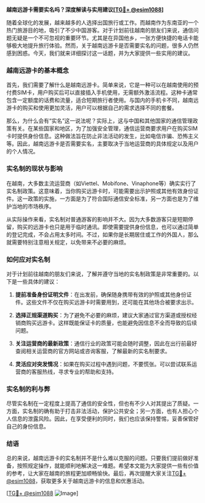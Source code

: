 **越南远游卡需要实名吗？深度解读与实用建议[[TG💪+ @esim1088](https://t.me/s/esim1088)]**

随着全球化的发展，越来越多的人选择出国旅行或工作。而越南作为东南亚的一个热门旅游目的地，吸引了不少中国游客。对于计划前往越南的朋友们来说，通信问题无疑是一个不可忽视的重要环节。尤其是在异国他乡，一张方便快捷的电话卡能够极大地提升旅行体验。然而，关于越南远游卡是否需要实名的问题，很多人仍然感到困惑。今天，我们就来详细探讨这一话题，并为大家提供一些实用的建议。

### 越南远游卡的基本概念

首先，我们需要了解什么是越南远游卡。简单来说，它是一种可以在越南使用的预付费SIM卡，用户购买后可以直接插入手机使用，无需额外激活流程。这种卡通常包含一定额度的话费和流量，适合短期旅行者使用。与国内的手机卡不同，越南远游卡的购买和使用更加灵活，用户可以根据自己的需求选择不同的套餐。

那么，为什么会有“实名”这一说法呢？实际上，这与中国和其他国家的通信管理政策有关。在某些国家和地区，为了加强安全管理，通信运营商要求用户在购买SIM卡时提供身份信息。这种做法旨在防止非法活动的发生，比如电信诈骗、恐怖主义等。因此，越南远游卡是否需要实名，主要取决于当地运营商的具体规定以及用户的个人情况。

### 实名制的现状与影响

在越南，大多数主流运营商（如Viettel、Mobifone、Vinaphone等）确实实行了实名制政策。这意味着，当你购买远游卡时，可能需要出示护照或其他有效身份证件。这一政策的实施，一方面是为了符合国际通信安全标准，另一方面也是为了维护当地的市场秩序。

从实际操作来看，实名制对普通游客的影响并不大。因为大多数游客只是短期停留，购买的远游卡也只是用于临时通讯。即使需要提供身份信息，也可以通过简单的登记完成，不会占用太多时间。不过，如果你是长期居住或工作的外国人，那么就需要特别注意相关规定，以免带来不必要的麻烦。

### 如何应对实名制

对于计划前往越南的朋友们来说，了解并遵守当地的实名制政策是非常重要的。以下是一些具体的建议：

1. **提前准备身份证明文件**：在出发前，确保随身携带有效的护照或其他身份证件。这些文件不仅在购买远游卡时需要用到，还可能在其他场合被要求出示。

2. **选择正规渠道购买**：为了避免不必要的麻烦，建议大家通过官方渠道或授权经销商购买远游卡。这样既能保证卡的质量，也能避免因信息不全而导致的后续问题。

3. **关注运营商的最新政策**：通信行业的政策可能会随时调整，因此在出行前最好查阅相关运营商的官方网站或咨询客服，了解最新的实名制要求。

4. **灵活应对突发情况**：如果在购买过程中遇到问题，不要慌张。可以尝试联系运营商的客服热线，寻求专业的帮助和支持。

### 实名制的利与弊

尽管实名制在一定程度上提高了通信的安全性，但也有不少人对其提出了质疑。一方面，实名制的确有助于打击非法活动，保护公共安全；另一方面，也有人担心个人信息的泄露风险。因此，在享受便利的同时，我们也应该保持警惕，妥善保管好自己的身份信息。

### 结语

总的来说，越南远游卡的实名制并不是什么难以克服的问题。只要我们提前做好准备，按照规定操作，就能顺利地解决这一难题。希望本文能为大家提供一些有价值的参考，让大家在越南的旅程更加顺畅愉快。最后，再次提醒大家关注[TG💪+ @esim1088](https://t.me/s/esim1088)，获取更多关于越南远游卡的信息和优惠活动。

[[TG💪+ @esim1088](https://t.me/s/esim1088) ![Image](https://i.postimg.cc/4NQfJmqS/Snipaste-2025-05-13-00-14-12.png)]